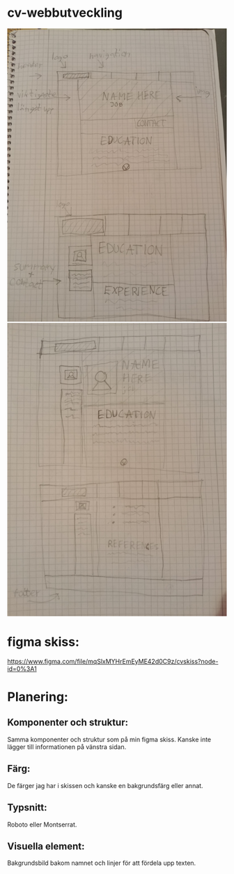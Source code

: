 # cv-webbutveckling
![skiss på sidan1](20201007_214824.jpg)
![skiss på sidan2](20201007_214922.jpg)
# figma skiss:
https://www.figma.com/file/mqSlxMYHrEmEyME42d0C9z/cvskiss?node-id=0%3A1

# Planering:
## Komponenter och struktur: 
Samma komponenter och struktur som på min figma skiss. Kanske inte lägger till informationen på vänstra sidan.
## Färg: 
De färger jag har i skissen och kanske en bakgrundsfärg eller annat.
## Typsnitt: 
Roboto eller Montserrat.
## Visuella element: 
Bakgrundsbild bakom namnet och linjer för att fördela upp texten.
